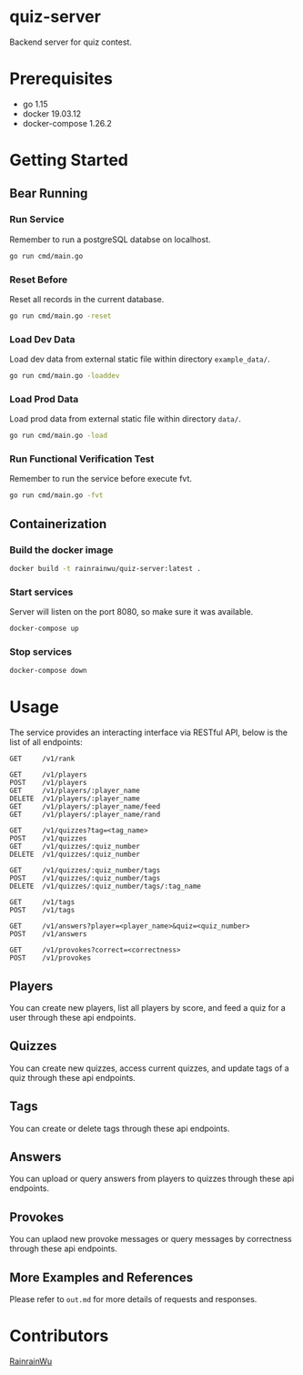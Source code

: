# quiz-server
Backend server for quiz contest.

# Prerequisites
- go 1.15
- docker 19.03.12
- docker-compose 1.26.2

# Getting Started

## Bear Running
### Run Service
Remember to run a postgreSQL databse on localhost.
```zsh
go run cmd/main.go
```

### Reset Before
Reset all records in the current database.
```zsh
go run cmd/main.go -reset
```

### Load Dev Data
Load dev data from external static file within directory `example_data/`.
```zsh
go run cmd/main.go -loaddev
```

### Load Prod Data
Load prod data from external static file within directory `data/`.
```zsh
go run cmd/main.go -load
```

### Run Functional Verification Test
Remember to run the service before execute fvt.
```zsh
go run cmd/main.go -fvt
```

## Containerization
### Build the docker image
```zsh
docker build -t rainrainwu/quiz-server:latest .
```

### Start services
Server will listen on the port 8080, so make sure it was available.
```zsh
docker-compose up
```

### Stop services
```zsh
docker-compose down
```

# Usage
The service provides an interacting interface via RESTful API, below is the list of all endpoints:
```
GET     /v1/rank

GET     /v1/players
POST    /v1/players
GET     /v1/players/:player_name
DELETE  /v1/players/:player_name
GET     /v1/players/:player_name/feed
GET     /v1/players/:player_name/rand

GET     /v1/quizzes?tag=<tag_name>
POST    /v1/quizzes
GET     /v1/quizzes/:quiz_number
DELETE  /v1/quizzes/:quiz_number

GET     /v1/quizzes/:quiz_number/tags
POST    /v1/quizzes/:quiz_number/tags
DELETE  /v1/quizzes/:quiz_number/tags/:tag_name

GET     /v1/tags
POST    /v1/tags

GET     /v1/answers?player=<player_name>&quiz=<quiz_number>
POST    /v1/answers

GET     /v1/provokes?correct=<correctness>
POST    /v1/provokes
```

## Players
You can create new players, list all players by score, and feed a quiz for a user through these api endpoints.

## Quizzes
You can create new quizzes, access current quizzes, and update tags of a quiz through these api endpoints.

## Tags
You can create or delete tags through these api endpoints.

## Answers
You can upload or query answers from players to quizzes through these api endpoints.

## Provokes
You can uplaod new provoke messages or query messages by correctness through these api endpoints.

## More Examples and References
Please refer to `out.md` for more details of requests and responses.

# Contributors
[RainrainWu](https://github.com/RainrainWu)